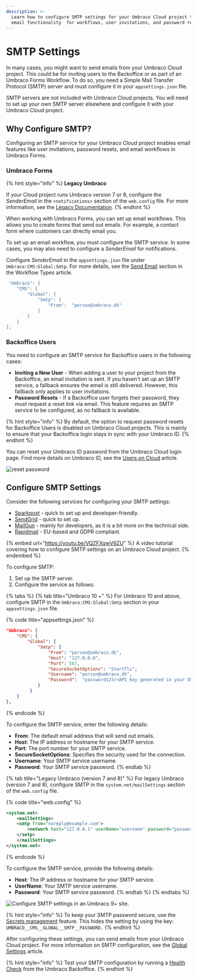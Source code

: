 ```yaml
---
description: >-
  Learn how to configure SMTP settings for your Umbraco Cloud project to enable
  email functionality  for workflows, user invitations, and password resets.
---
```


# SMTP Settings

In many cases, you might want to send emails from your Umbraco Cloud project. This could be for inviting users to the Backoffice or as part of an Umbraco Forms Workflow. To do so, you need a Simple Mail Transfer Protocol (SMTP) server and must configure it in your `appsettings.json` file.

SMTP servers are not included with Umbraco Cloud projects. You will need to set up your own SMTP server elsewhere and configure it with your Umbraco Cloud project.

## Why Configure SMTP?

Configuring an SMTP service for your Umbraco Cloud project enables email features like user invitations, password resets, and email workflows in Umbraco Forms.

### Umbraco Forms

{% hint style="info" %}
**Legacy Umbraco**

If your Cloud project runs Umbraco version 7 or 8, configure the _SenderEmail_ in the `<notifications>` section of the `web.config` file. For more information, see the [Legacy Documentation](https://our.umbraco.com/documentation/Reference/Configuration-for-Umbraco-7-and-8/umbracoSettings/).
{% endhint %}

When working with Umbraco Forms, you can set up email workflows. This allows you to create forms that send out emails. For example, a contact form where customers can directly email you.

To set up an email workflow, you must configure the SMTP service. In some cases, you may also need to configure a _SenderEmail_ for notifications.

Configure _SenderEmail_ in the `appsettings.json` file under `Umbraco:CMS:Global:Smtp`. For more details, see the [Send Email](https://docs.umbraco.com/umbraco-forms/editor/attaching-workflows/workflow-types#send-email) section in the Workflow Types article.

```csharp
 "Umbraco": {
    "CMS": {
        "Global": {
            "Smtp": {
                "From":  "person@umbraco.dk"
            }
        }
    }
},
```

### Backoffice Users

You need to configure an SMTP service for Backoffice users in the following cases:

* **Inviting a New User** - When adding a user to your project from the Backoffice, an email invitation is sent. If you haven't set up an SMTP service, a fallback ensures the email is still delivered. However, this fallback only applies to user invitations.
* **Password Resets** - If a Backoffice user forgets their password, they must request a reset link via email. This feature requires an SMTP service to be configured, as no fallback is available.

{% hint style="info" %}
By default, the option to request password resets for Backoffice Users is disabled on Umbraco Cloud projects. This is mainly to ensure that your Backoffice login stays in sync with your Umbraco ID.
{% endhint %}

You can reset your Umbraco ID password from the Umbraco Cloud login page. Find more details on Umbraco ID, see the [Users on Cloud](begin-your-cloud-journey/project-overview/users-on-cloud.md) article.

![reset password](set-up/images/Reset_password.png)

## Configure SMTP Settings

Consider the following services for configuring your SMTP settings:

* [Sparkpost](https://developers.sparkpost.com/api/smtp/) - quick to set up and developer-friendly.
* [SendGrid](https://sendgrid.com/) - quick to set up.
* [MailGun](https://www.mailgun.com/) - mainly for developers, as it is a bit more on the technical side.
* [Rapidmail](https://www.rapidmail.com/) - EU-based and GDPR compliant.

{% embed url="https://youtu.be/VQZFXqwV6ZU" %}
A video tutorial covering how to configure SMTP settings on an Umbraco Cloud project.
{% endembed %}

To configure SMTP:

1. Set up the SMTP server.
2. Configure the service as follows:

{% tabs %}
{% tab title="Umbraco 10 +" %}
For Umbraco 10 and above, configure SMTP in the `Umbraco:CMS:Global:Smtp` section in your `appsettings.json` file.

{% code title="appsettings.json" %}
```json
"Umbraco": {
    "CMS": {
        "Global": {
            "Smtp": {
                "From": "person@umbraco.dk",
                "Host": "127.0.0.0",
                "Port": 587,
                "SecureSocketOptions": "StartTls",
                "Username": "person@umbraco.dk",
                "Password":  "password123/<API Key generated in your SMTP server account>"      
            }
         }
    }
},
```
{% endcode %}

To configure the SMTP service, enter the following details:

* **From**: The default email address that will send out emails.
* **Host**: The IP address or hostname for your SMTP service.
* **Port**: The port number for your SMTP service.
* **SecureSocketOptions**: Specifies the security used for the connection.
* **Username**: Your SMTP service username.
* **Password**: Your SMTP service password.
{% endtab %}

{% tab title="Legacy Umbraco (version 7 and 8)" %}
For legacy Umbraco (version 7 and 8), configure SMTP in the `system.net/mailSettings` section of the `web.config` file.

{% code title="web.config" %}
```xml
<system.net>
    <mailSettings>
    <smtp from="noreply@example.com">
        <network host="127.0.0.1" userName="username" password="password" />
    </smtp>
    </mailSettings>
</system.net>
```
{% endcode %}

To configure the SMTP service, provide the following details:

* **Host**: The IP address or hostname for your SMTP service.
* **UserName**: Your SMTP service username.
* **Password**: Your SMTP service password.
{% endtab %}
{% endtabs %}

![Configure SMTP settings in an Umbraco 9+ site.](set-up/images/configure-SMTP-settings.gif)

{% hint style="info" %}
To keep your SMTP password secure, use the [Secrets management](begin-your-cloud-journey/project-overview/secrets-management.md) feature. This hides the setting by using the key: `UMBRACO__CMS__GLOBAL__SMTP__PASSWORD.`
{% endhint %}

After configuring these settings, you can send emails from your Umbraco Cloud project. For more information on SMTP configuration, see the [Global Settings](https://docs.umbraco.com/umbraco-cms/reference/configuration/globalsettings#smtp-settings) article.

{% hint style="info" %}
Test your SMTP configuration by running a [Health Check](https://docs.umbraco.com/umbraco-cms/extending/health-check) from the Umbraco Backoffice.
{% endhint %}
